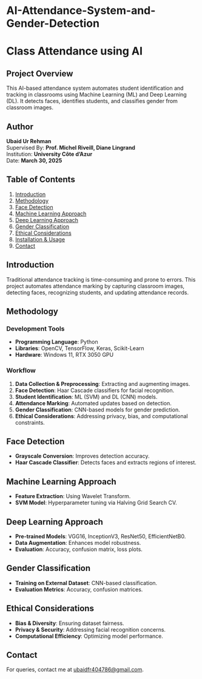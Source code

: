 # AI-Attendance-System-and-Gender-Detection
# Class Attendance using AI

## Project Overview
This AI-based attendance system automates student identification and tracking in classrooms using Machine Learning (ML) and Deep Learning (DL). It detects faces, identifies students, and classifies gender from classroom images.

## Author
**Ubaid Ur Rehman**  
Supervised By: **Prof. Michel Riveill, Diane Lingrand**  
Institution: **University Côte d’Azur**  
Date: **March 30, 2025**  

## Table of Contents
1. [Introduction](#introduction)
2. [Methodology](#methodology)
3. [Face Detection](#face-detection)
4. [Machine Learning Approach](#machine-learning-approach)
5. [Deep Learning Approach](#deep-learning-approach)
6. [Gender Classification](#gender-classification)
7. [Ethical Considerations](#ethical-considerations)
8. [Installation & Usage](#installation--usage)
9. [Contact](#contact)

## Introduction
Traditional attendance tracking is time-consuming and prone to errors. This project automates attendance marking by capturing classroom images, detecting faces, recognizing students, and updating attendance records.

## Methodology
### Development Tools
- **Programming Language**: Python
- **Libraries**: OpenCV, TensorFlow, Keras, Scikit-Learn
- **Hardware**: Windows 11, RTX 3050 GPU

### Workflow
1. **Data Collection & Preprocessing**: Extracting and augmenting images.
2. **Face Detection**: Haar Cascade classifiers for facial recognition.
3. **Student Identification**: ML (SVM) and DL (CNN) models.
4. **Attendance Marking**: Automated updates based on detection.
5. **Gender Classification**: CNN-based models for gender prediction.
6. **Ethical Considerations**: Addressing privacy, bias, and computational constraints.

## Face Detection
- **Grayscale Conversion**: Improves detection accuracy.
- **Haar Cascade Classifier**: Detects faces and extracts regions of interest.

## Machine Learning Approach
- **Feature Extraction**: Using Wavelet Transform.
- **SVM Model**: Hyperparameter tuning via Halving Grid Search CV.

## Deep Learning Approach
- **Pre-trained Models**: VGG16, InceptionV3, ResNet50, EfficientNetB0.
- **Data Augmentation**: Enhances model robustness.
- **Evaluation**: Accuracy, confusion matrix, loss plots.

## Gender Classification
- **Training on External Dataset**: CNN-based classification.
- **Evaluation Metrics**: Accuracy, confusion matrices.

## Ethical Considerations
- **Bias & Diversity**: Ensuring dataset fairness.
- **Privacy & Security**: Addressing facial recognition concerns.
- **Computational Efficiency**: Optimizing model performance.




## Contact
For queries, contact me at [ubaidfr404786@gmail.com](mailto:ubaidfr404786@gmail.com).


